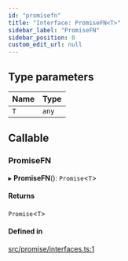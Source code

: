 ```yaml
---
id: "promisefn"
title: "Interface: PromiseFN<T>"
sidebar_label: "PromiseFN"
sidebar_position: 0
custom_edit_url: null
---
```


## Type parameters

| Name | Type |
| :------ | :------ |
| `T` | `any` |

## Callable

### PromiseFN

▸ **PromiseFN**(): `Promise`<`T`\>

#### Returns

`Promise`<`T`\>

#### Defined in

[src/promise/interfaces.ts:1](https://github.com/planjs/utils/blob/784afab/src/promise/interfaces.ts#L1)
